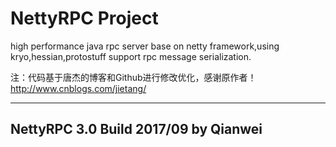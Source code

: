 # NettyRPC Project
high performance java rpc server base on netty framework,using kryo,hessian,protostuff support rpc message serialization.

注：代码基于唐杰的博客和Github进行修改优化，感谢原作者！
http://www.cnblogs.com/jietang/

----------
## NettyRPC 3.0 Build 2017/09 by Qianwei